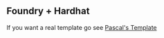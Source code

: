 ## Foundry + Hardhat

If you want a real template go see [Pascal's Template](https://github.com/pcaversaccio/hardhat-project-template-ts)
